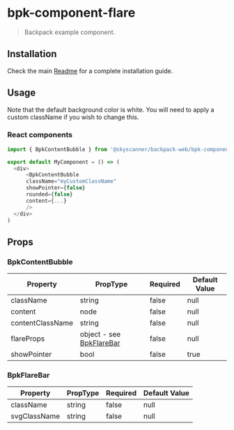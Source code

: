 # bpk-component-flare

> Backpack example component.

## Installation

Check the main [Readme](https://github.com/skyscanner/backpack#usage) for a complete installation guide.

## Usage

Note that the default background color is white. You will need to apply a custom className if you wish to change this.

### React components

```js
import { BpkContentBubble } from '@skyscanner/backpack-web/bpk-component-flare';

export default MyComponent = () => (
  <div>
      <BpkContentBubble
      className="myCustomClassName"
      showPointer={false}
      rounded={false}
      content={...}
      />
  </div>
)
```


## Props

### BpkContentBubble

| Property         | PropType                                 | Required | Default Value |
| ---------------- | ---------------------------------------- | -------- | ------------- |
| className        | string                                   | false    | null          |
| content          | node                                     | false    | null          |
| contentClassName | string                                   | false    | null          |
| flareProps       | object - see [BpkFlareBar](#bpkflarebar) | false    | null          |
| showPointer      | bool                                     | false    | true          |

### BpkFlareBar

| Property     | PropType | Required | Default Value |
| ------------ | -------- | -------- | ------------- |
| className    | string   | false    | null          |
| svgClassName | string   | false    | null          |

